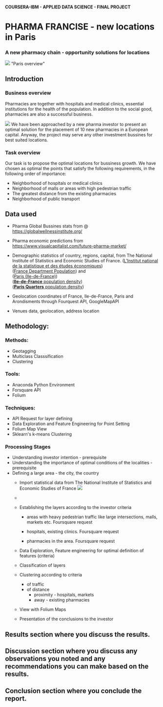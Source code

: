 
#### COURSERA-IBM - APPLIED DATA SCIENCE - FINAL PROJECT

# PHARMA FRANCISE  - new locations in Paris
###  A new pharmacy chain - opportunity solutions for locations

![](https://raw.githubusercontent.com/georgeeks/Foursquare-Capstone-Project-Notebook/master/WEEKS%204-5%20-%20Final%20Project/project_images/Paris%20overview.jpg) "Paris overview"


## Introduction 
### Business overview
Pharmacies are together with hospitals and medical clinics, essential institutions for the health of the population. In addition to the social good, pharmacies are also a successful business.

![](https://raw.githubusercontent.com/georgeeks/Foursquare-Capstone-Project-Notebook/master/WEEKS%204-5%20-%20Final%20Project/project_images/GlobalWellnessEconomy2017_bubblechart-1024x780.jpg)
We have been approached by a new pharma investor to present an optimal solution for the placement of 10 new pharmacies in a European capital.
Anyway, the project may serve any other investment bussines for best suited locations.

### Task overview  
Our task is to propose the optimal locations for bussiness growth. We have chosen as optimal the points that satisfy the following requirements, in the following order of importance:
- Neighborhood of hospitals or medical clinics
- Neighborhood of malls or areas with high pedestrian traffic
- The greatest distance from the existing pharmacies
- Neighborhood of public transport

## Data used
- Pharma Global Bussines stats from @ https://globalwellnessinstitute.org/
- Pharma economic predictions from https://www.visualcapitalist.com/future-pharma-market/
- Demographic statistics of country, regions, capital, from The National Institute of Statistics and Economic Studies of France. (<a href='https://www.insee.fr/fr/statistiques/2119468?sommaire=2119504#departements'>L’Institut national de la statistique et des études économiques</a>\)  
(<a href='https://www.insee.fr/fr/statistiques/fichier/2387611/ensemble.xls'>France Department Population</a>) and   
(<a href='https://www.insee.fr/fr/statistiques/fichier/2387611/dep75.xls'>Paris (Ile-de-France)</a>)  
(<a href='https://en.wikipedia.org/wiki/%C3%8Ele-de-France#Population_density'>**Ile-de-France** population density</a>)  
(<a href='https://en.wikipedia.org/wiki/Quarters_of_Paris'>**Paris Quarters** population density</a>)  


- Geolocation coordinates of France, Ile-de-France, Paris and Arondisments through Fourquest API, GoogleMapAPI
- Venues data, geolocation, address location 

## Methodology:

### Methods: 
- Geotagging
- Multiclass Classsification
- Clustering  
### Tools: 
 - Anaconda Python Environment
 - Forsquare API
 - Folium
### Techniques: 
 - API Request for layer defining
 - Data Exploration and Feature Engineering for Point Setting
 - Folium Map View
 - Sklearn's k-means Clustering 

### Processing Stages
- Understanding investor intention - prerequisite
- Understanding the importance of optimal conditions of the localities - prerequisite
- Defining a large area - the city, the country
    - Import statistical data from The National Institute of Statistics and Economic Studies of France
![](https://raw.githubusercontent.com/georgeeks/Foursquare-Capstone-Project-Notebook/master/WEEKS%204-5%20-%20Final%20Project/project_images/France_assembly_vote.png)
    - 
    
   
  
   
   
   - Establishing the layers according to the investor criteria
       - areas with heavy pedestrian traffic like large intersections, malls, markets etc. Foursquare request  
       
 
       - hospitals, existing clinics. Foursquare request
       
       
       - pharmacies in the area. Foursquare request
           
       
       
   - Data Exploration, Feature engineering for optimal definition of features (criteria)
   - Classification of layers  
   - Clustering according to criteria
       - of traffic
       - of distance
           - proximity - hospitals, markets
           - away - existing pharmacies
   - View with Folium Maps
   - Presentation of the conclusions to the investor
   
## Results section where you discuss the results.
## Discussion section where you discuss any observations you noted and any recommendations you can make based on the results.
## Conclusion section where you conclude the report.

